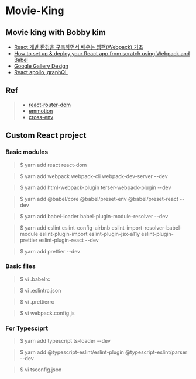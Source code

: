 # Movie-King
## Movie king with Bobby kim

- [React 개발 환경을 구축하면서 배우는 웹팩(Webpack) 기초](https://velog.io/@jeff0720/React-%EA%B0%9C%EB%B0%9C-%ED%99%98%EA%B2%BD%EC%9D%84-%EA%B5%AC%EC%B6%95%ED%95%98%EB%A9%B4%EC%84%9C-%EB%B0%B0%EC%9A%B0%EB%8A%94-Webpack-%EA%B8%B0%EC%B4%88)
- [How to set up & deploy your React app from scratch using Webpack and Babel](https://www.freecodecamp.org/news/how-to-set-up-deploy-your-react-app-from-scratch-using-webpack-and-babel-a669891033d4/)
- [Google Gallery Design](https://gallery.io/projects/MCHbtQVoQ2HCZcOlhVX-kKvA/files/MCEJu8Y2hyDScfaUnGuhmk54VQahaNxS6To)
- [React apollo, graphQL](https://www.daleseo.com/graphql-react-apollo-client/)

## Ref
> - [react-router-dom](https://reacttraining.com/react-router/web/api/Router/history-object)
> - [emmotion](https://emotion.sh/docs/introduction)
> - [cross-env](https://www.npmjs.com/package/cross-env)

## Custom React project
### Basic modules
> $ yarn add react react-dom

> $ yarn add webpack webpack-cli webpack-dev-server --dev

> $ yarn add html-webpack-plugin terser-webpack-plugin --dev

> $ yarn add @babel/core @babel/preset-env @babel/preset-react --dev

> $ yarn add babel-loader babel-plugin-module-resolver --dev

> $ yarn add eslint eslint-config-airbnb eslint-import-resolver-babel-module eslint-plugin-import eslint-plugin-jsx-a11y eslint-plugin-prettier eslint-plugin-react --dev

> $ yarn add prettier --dev

### Basic files
> $ vi .babelrc

> $ vi .eslintrc.json

> $ vi .prettierrc

> $ vi webpack.config.js

### For Typesciprt
> $ yarn add typescript ts-loader --dev

> $ yarn add @typescript-eslint/eslint-plugin @typescript-eslint/parser --dev

> $ vi tsconfig.json
